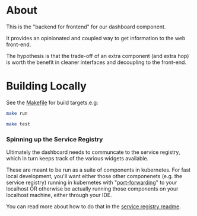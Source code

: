 # About

This is the "backend for frontend" for our dashboard component. 

It provides an opinionated and coupled way to get information to the web front-end.

The hypothesis is that the trade-off of an extra component (and extra hop) is worth the benefit in cleaner interfaces and decoupling to the front-end.


# Building Locally
See the [Makefile](./Makefile) for build targets.e.g:

```bash
make run

make test
```

### Spinning up the Service Registry
Ultimately the dashboard needs to communcate to the service registry, which in turn keeps track of the various widgets available.

These are meant to be run as a suite of components in kubernetes. For fast local development, you'll want either those other componenets (e.g. the service registry) running in kubernetes with "[port-forwarding](https://kubernetes.io/docs/tasks/access-application-cluster/port-forward-access-application-cluster/)" to your localhost OR otherwise be actually running those components on your localhost machine, either through your IDE.

You can read more about how to do that in the [service registry readme](https://github.com/kindservices/datamesh-service-registry).
